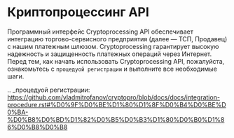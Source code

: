Криптопроцессинг API
===================

Программный интерфейс Cryptoprocessing API обеспечивает интеграцию торгово-сервисного предприятия (далее — ТСП, Продавец)
с нашим платежным шлюзом. Cryptoprocessing гарантирует высокую надежность и защищенность платежных операций
через Интернет. Перед тем, как начать использовать Cryptoprocessing API, пожалуйста, ознакомьтесь с `процедуой регистрации` и выполните все необходимые шаги.

.. _процедуой регистрации: https://github.com/vladmitrofanov/cryptopro/blob/docs/docs/integration-procedure.rst#%D0%9F%D0%BE%D1%80%D1%8F%D0%B4%D0%BE%D0%BA-%D0%B8%D0%BD%D1%82%D0%B5%D0%B3%D1%80%D0%B0%D1%86%D0%B8%D0%B8

